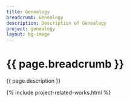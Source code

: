 ```yaml
---
title: Genealogy
breadcrumb: Genealogy
description: Description of Genealogy
project: genealogy
layout: bg-image
---
```

# {{ page.breadcrumb }}

{{ page.description }}

{% include project-related-works.html %}
